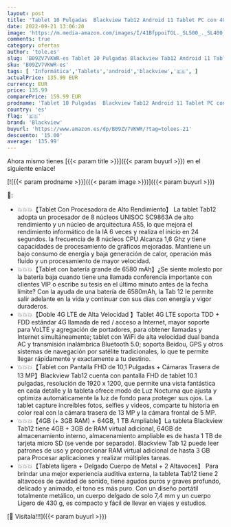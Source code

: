 ```yaml
---
layout: post
title: 'Tablet 10 Pulgadas  Blackview Tab12 Android 11 Tablet PC con 4G LTE + 5G WiFi  4GB+64GB TF 1TB   1920 X 1200 FHD  6580mAh Batería  Octa-Core  13MP Cámara Trasera  Dual SIM/GPS/Bluetooth/Face ID/OTG'
date: 2022-09-21 13:06:20
image: 'https://m.media-amazon.com/images/I/41BfppoiTGL._SL500_._SL400_.jpg'
comments: true
category: ofertas
author: 'tole.es'
slug: 'B09ZV7VKWR-es Tablet 10 Pulgadas Blackview Tab12 Android 11 Tablet PC...'
sku: 'B09ZV7VKWR-es'
tags: [ 'Informática','Tablets','android','blackview','🇪🇸', ]
actualPrice: 135.99 EUR
currency: EUR
price: 135.99
comparePrice: 159.99 EUR
prodname: 'Tablet 10 Pulgadas  Blackview Tab12 Android 11 Tablet PC con 4G LTE + 5G WiFi  4GB+64GB TF 1TB   1920 X 1200 FHD  6580mAh Batería  Octa-Core  13MP Cámara Trasera  Dual SIM/GPS/Bluetooth/Face ID/OTG'
country: 'es'
flag: '🇪🇸'
brand: 'Blackview'
buyurl: 'https://www.amazon.es/dp/B09ZV7VKWR/?tag=tolees-21'
descuento: '15.00'
average: '135.99'
---
```


Ahora mismo tienes [{{< param title >}}]({{< param buyurl >}}) en el siguiente enlace!

[![{{< param prodname >}}]({{< param image >}})]({{< param buyurl >}})

🔎:

- 💥💥💥【Tablet Con Procesadora de Alto Rendimiento】 La tablet Tab12 adopta un procesador de 8 núcleos UNISOC SC9863A de alto rendimiento y un núcleo de arquitectura A55, lo que mejora el rendimiento informático de la IA 6 veces y realiza el inicio en 24 segundos. la frecuencia de 8 núcleos CPU Alcanza 1,6 Ghz y tiene capacidades de procesamiento de gráficos mejoradas. Mantiene un bajo consumo de energía y baja generación de calor, operación más fluido y un procesamiento de mayor velocidad.
- 💥💥💥【Tablet con batería grande de 6580 mAh】¿Se siente molesto por la batería baja cuando tiene una llamada conferencia importante con clientes VIP o escribe su tesis en el último minuto antes de la fecha límite? Con la ayuda de una batería de 6580mAh, la Tab 12 le permite salir adelante en la vida y continuar con sus días con energía y vigor duraderos.
- 💥💥💥【Doble 4G LTE de Alta Velocidad 】Tablet 4G LTE soporta TDD + FDD estándar 4G llamada de red / acceso a Internet, mayor soporte para VoLTE y agregación de portadores, para obtener llamadas y Internet simultáneamente; tablet con WiFi de alta velocidad dual banda AC y transmisión inalámbrica Bluetooth 5.0; soporta Beidou, GPS y otros sistemas de navegación por satélite tradicionales, lo que te permite llegar rápidamente y exactamente a tu destino.
- 💥💥💥【Tablet con Pantalla FHD de 10,1 Pulgadas + Cámaras Trasera de 13 MP】Blackview Tab12 cuenta con pantalla FHD de tablet 10.1 pulgadas, resolución de 1920 x 1200, que permite una vista fantástica en cada detalle y la tableta ofrece modo de Luz Nocturna que ajusta y optimiza automáticamente la luz de fondo para proteger sus ojos. La tablet capture increíbles fotos, selfies y videos, comparte tu historia en color real con la cámara trasera de 13 MP y la cámara frontal de 5 MP.
- 💥💥💥【4GB (+ 3GB RAM) + 64GB, 1 TB Ampliable】La tableta Blackview Tab12 tiene 4GB + 3GB de RAM virtual adicional, 64GB de almacenamiento interno, almacenamiento ampliable es de hasta 1 TB de tarjeta micro SD (se vende por separado). Blackview Tab 12 puede leer patrones de uso y proporcionar RAM virtual adicional de hasta 3 GB para Procesar aplicaciones y realizar múltiples tareas.
- 💥💥💥【Tableta ligera + Delgado Cuerpo de Metal + 2 Altavoces】 Para brindar una mejor experiencia auditiva externa, la tableta Tab12 tiene 2 altavoces de cavidad de sonido, tiene agudos puros y graves profundo, delicado y animado, el tono es más puro. Con un diseño portátil totalmente metálico, un cuerpo delgado de solo 7,4 mm y un cuerpo Ligero de 430 g, es compacto y fácil de llevar en viajes y estudios.

[🛒 Visítala!!!]({{< param buyurl >}})
